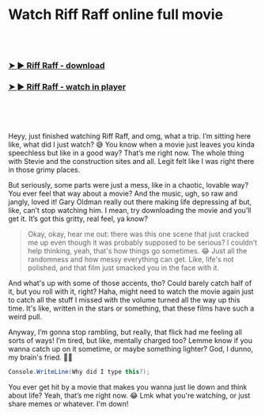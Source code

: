 <h1>Watch Riff Raff online full movie</h1>


<br><br>

<h3><a href="https://Rons-ovstalolod1979.github.io/haicxtrbzk/">➤ ► Riff Raff - download</a></h3> 
<h3><a href="https://Rons-ovstalolod1979.github.io/haicxtrbzk/">➤ ► Riff Raff - watch in player</a></h3>


<br><br><br>


Heyy, just finished watching Riff Raff, and omg, what a trip. I’m sitting here like, what did I just watch? 😅 You know when a movie just leaves you kinda speechless but like in a good way? That’s me right now. The whole thing with Stevie and the construction sites and all. Legit felt like I was right there in those grimy places. 

But seriously, some parts were just a mess, like in a chaotic, lovable way? You ever feel that way about a movie? And the music, ugh, so raw and jangly, loved it! Gary Oldman really out there making life depressing af but, like, can’t stop watching him. I mean, try downloading the movie and you’ll get it. It’s got this gritty, real feel, ya know?

> Okay, okay, hear me out: there was this one scene that just cracked me up even though it was probably supposed to be serious? I couldn’t help thinking, yeah, that's how things go sometimes. 😂 Just all the randomness and how messy everything can get. Like, life's not polished, and that film just smacked you in the face with it.

And what's up with some of those accents, tho? Could barely catch half of it, but you roll with it, right? Haha, might need to watch the movie again just to catch all the stuff I missed with the volume turned all the way up this time. It's like, written in the stars or something, that these films have such a weird pull.

Anyway, I’m gonna stop rambling, but really, that flick had me feeling all sorts of ways! I’m tired, but like, mentally charged too? Lemme know if you wanna catch up on it sometime, or maybe something lighter? God, I dunno, my brain's fried. 🤷‍♀️

```csharp
Console.WriteLine(Why did I type this?);
```

You ever get hit by a movie that makes you wanna just lie down and think about life? Yeah, that’s me right now. 😂 Lmk what you're watching, or just share memes or whatever. I'm down!
